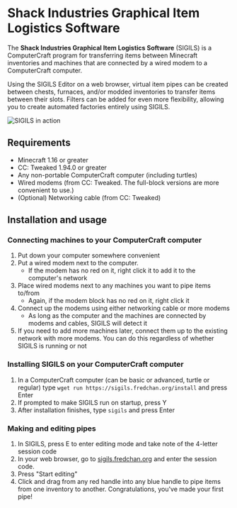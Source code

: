 # Shack Industries Graphical Item Logistics Software
The **Shack Industries Graphical Item Logistics Software** (SIGILS) is a ComputerCraft program for transferring items between Minecraft inventories and machines that are connected by a wired modem to a ComputerCraft computer.

Using the SIGILS Editor on a web browser, virtual item pipes can be created between chests, furnaces, and/or modded inventories to transfer items between their slots. Filters can be added for even more flexibility, allowing you to create automated factories entirely using SIGILS.

![SIGILS in action](https://github.com/fechan/SIGILS/assets/56131910/dbac2bf4-93ad-466a-bd91-dfe622ec4fd6)

## Requirements
* Minecraft 1.16 or greater
* CC: Tweaked 1.94.0 or greater
* Any non-portable ComputerCraft computer (including turtles)
* Wired modems (from CC: Tweaked. The full-block versions are more convenient to use.)
* (Optional) Networking cable (from CC: Tweaked)

## Installation and usage

### Connecting machines to your ComputerCraft computer
1. Put down your computer somewhere convenient
2. Put a wired modem next to the computer.
    * If the modem has no red on it, right click it to add it to the computer's network
3. Place wired modems next to any machines you want to pipe items to/from
    * Again, if the modem block has no red on it, right click it
4. Connect up the modems using either networking cable or more modems
    * As long as the computer and the machines are connected by modems and cables, SIGILS will detect it
5. If you need to add more machines later, connect them up to the existing network with more modems. You can do this regardless of whether SIGILS is running or not

### Installing SIGILS on your ComputerCraft computer
1. In a ComputerCraft computer (can be basic or advanced, turtle or regular) type `wget run https://sigils.fredchan.org/install` and press Enter
2. If prompted to make SIGILS run on startup, press Y
3. After installation finishes, type `sigils` and press Enter

### Making and editing pipes
1. In SIGILS, press E to enter editing mode and take note of the 4-letter session code
2. In your web browser, go to [sigils.fredchan.org](https://sigils.fredchan.org) and enter the session code.
3. Press "Start editing"
4. Click and drag from any red handle into any blue handle to pipe items from one inventory to another. Congratulations, you've made your first pipe!